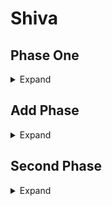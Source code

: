# Shiva


## Phase One

<details>
  <summary> Expand </summary>
  
  
 * Absolute Zero
    > AoE damage
 * Mirror, Mirror 
    >Two Green Mirrors, and  One Red Mirror  
    
    >Driving or Biting frost : Driving is cone behind, Biting is a Cleave to everything but behind <br>
    >Safe space is between (for Driving Frost) or away (for Biting Frost) from the green mirrors, then move towards (for Driving Frost) or away (for Biting Frost) from the red mirror 
* Diamond Frost
    >Four baited personal puddles on light party, put these on inner waymarks, the puddles give slow when resolved that lasts until mid cast of the next Biting or Driving Frost
    >Shiva rings start on a cardinal that later becomes the safe spot and spread around the arena
    >Heavenly Strike: a Knock back 
    > * Use to move to the safe spot, stand on waymark to avoid earlier baited puddles.
    > * DPS without baits will get three dropped aoes on them and tank/healer without bait get a ga-100
    > * GA-100 get knocked opposite of each other, and DPS that will get the dropped aoes get knocked with tank GA-100
* Opposite Driving or Biting frost of the first
* Double Slap: Tank buster just a voke swap
* Redress: When going from Shiva to Oracle of light a gaze will be cast
* Axe or Scythe kick
    > Axe Kick: Large AoE around shiva
    > Scythe Kick: Large AoE covering everything but just under her hitbox
* Light Rampant
    > Light party gets tethered together non baitable
    > * Each of the four players will get tethered to two of the three other players involved. 
    > * These players form a box around the the boss, and stand in meteor puddles. 
    > * Their Tethers should for an hour glass. If the the tethers initially for a square then the north two players (tank + healer) swap positions to fix this. 
    > * After their first Meteor resolves the players will move towards the only player they are not tethered to, and then rotate clockwise into a meteor puddle if necessery. 
    > * Finally After the second puddle is resolved the tether disappears and these players move into an inter - cardinal position at max melee
    > The other Light Party waits center and will be tethered to an orb on a cardinal positon
    > * These players move to the cardinal position clockwise of their orb, and wait at the edge of the arena. 
    > * As the orb gets close they slightly kite the orb until the second meteor puddle is resolves, at which point the their orb will shrink in size and can be taken by the player. 
    > * After the orb is eaten players remain at their cardinal and stand against the hitbox of Shiva to bait a cone. 
    > After both of these mechanics are resolve a final Meteor puddle under Shiva spawns, and requires four people. 
    > All players with three stacks of the light debuff take this final meteor and the mechanic is over. 
    > * Party Tether Players either start with a One stack or No stack Light debuff. Players with no debuff will end the mechanic with 3 stacks and take the last meteor
    > * Similarly Orb Tether players will either start with a Two stack or One stack Light debuff. Players from this group with One stack will end the mechanic with 3 stacks nad take the last meteor. 
* Mirror, Mirror
    > Four Green Mirrors
    > Axe or Scythe Kick    
    > * If Axe kick get out then stack under the boss. 
    > * If Scythe get in then stand next to your mirror with partner. 
    > * Split into Pairs for this mechanic DPS & Healer/Tank.
    > When resolving the Mirror hit all dps will get a stack marker. 
    > * This stack is either real or fake. 
    > * If there is a circle around the stack it is fake and will turn into a spread marker on all players. 
    > * If there isnt just stack. 

* Shattered World
    > Two big circles will be formed in the arena. Split into light parties and mitigate towards the end of the cast. These will be your parties for add phase.
    > At cast end you enter add phase. 
</details>

## Add Phase

<details>
  <summary> Expand </summary>
  
  
  
</details>

## Second Phase

<details>
  <summary> Expand </summary>
  
  
  
</details>